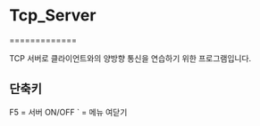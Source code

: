# Tcp_Server
=============

TCP 서버로 클라이언트와의 양방향 통신을 연습하기 위한 프로그램입니다.



단축키 
-------------
F5  = 서버 ON/OFF
`   = 메뉴 여닫기

